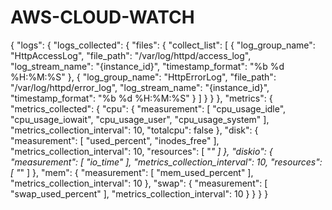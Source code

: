 # AWS-CLOUD-WATCH

{
    "logs": {
      "logs_collected": {
        "files": {
          "collect_list": [
            {
              "log_group_name": "HttpAccessLog",
              "file_path": "/var/log/httpd/access_log",
              "log_stream_name": "{instance_id}",
              "timestamp_format": "%b %d %H:%M:%S"
            },
            {
              "log_group_name": "HttpErrorLog",
              "file_path": "/var/log/httpd/error_log",
              "log_stream_name": "{instance_id}",
              "timestamp_format": "%b %d %H:%M:%S"
            }
          ]
        }
      }
    },
    "metrics": {
      "metrics_collected": {
        "cpu": {
          "measurement": [
            "cpu_usage_idle",
            "cpu_usage_iowait",
            "cpu_usage_user",
            "cpu_usage_system"
          ],
          "metrics_collection_interval": 10,
          "totalcpu": false
        },
        "disk": {
          "measurement": [
            "used_percent",
            "inodes_free"
          ],
          "metrics_collection_interval": 10,
          "resources": [
            "*"
          ]
        },
        "diskio": {
          "measurement": [
            "io_time"
          ],
          "metrics_collection_interval": 10,
          "resources": [
            "*"
          ]
        },
        "mem": {
          "measurement": [
            "mem_used_percent"
          ],
          "metrics_collection_interval": 10
        },
        "swap": {
          "measurement": [
            "swap_used_percent"
          ],
          "metrics_collection_interval": 10
        }
      }
    }
  }
